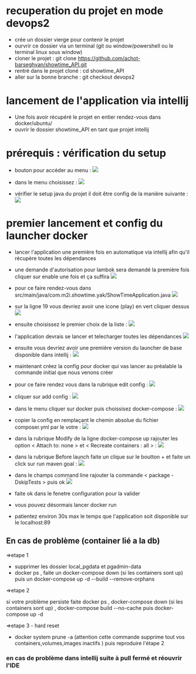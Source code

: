 # recuperation du projet en mode devops2
- crée un dossier vierge pour contenir le projet
- ourvrir ce dossier via un terminal (git ou window/powershell ou le terminal linux sous window)
- cloner le projet : git clone https://github.com/achot-barseghyan/showtime_API.git
- rentré dans le projet cloné : cd showtime_API 
- aller sur la bonne branche : git checkout devops2

# lancement de l'application via intellij

- Une fois avoir récupéré le projet en entier rendez-vous dans docker/ubuntu/
- ouvrir le dossier showtime_API en tant que projet intellij

# prérequis : vérification du setup 

- bouton pour accéder au menu : 
![](https://github.com/achot-barseghyan/showtime_API/blob/devops2/readme-img/button_check_setting.png) 

- dans le menu choisissez : 
![](https://github.com/achot-barseghyan/showtime_API/blob/devops2/readme-img/menu_choice_check.png)

- vérifier le setup java du projet il doit être config de la manière suivante : 
![](https://github.com/achot-barseghyan/showtime_API/blob/devops2/readme-img/check_project_setting.png)

# premier lancement et config du launcher docker

- lancer l'application une première fois en automatique via intellij afin qu'il récupère toutes les dépendances
- une demande d'autorisation pour lambok sera demandé la première fois cliquer sur enable une fois et ça suffira 
![](https://github.com/achot-barseghyan/showtime_API/blob/devops2/readme-img/enable-lambok.png)

- pour ce faire rendez-vous dans src/main/java/com.m2i.showtime.yak/ShowTimeApplication.java 
![](https://github.com/achot-barseghyan/showtime_API/blob/devops2/readme-img/file_start_location_intellij.png)

- sur la ligne 19 vous devriez avoir une icone (play) en vert cliquer dessus
![](https://github.com/achot-barseghyan/showtime_API/blob/devops2/readme-img/first_run_intellij.png)

- ensuite choisissez le premier choix de la liste :
![](https://github.com/achot-barseghyan/showtime_API/blob/devops2/readme-img/choice_first_run.png)

- l'application devrais se lancer et telecharger toutes les dépendances
![](https://github.com/achot-barseghyan/showtime_API/blob/devops2/readme-img/spring_launch_terminal_at_first_run.png)

- ensuite vous devriez avoir une première version du launcher de base disponible dans intellij : 
![](https://github.com/achot-barseghyan/showtime_API/blob/devops2/readme-img/registered_launch_app_method.png)

- maintenant créez la config pour docker qui vas lancer au préalable la commande initial que nous venons créer

- pour ce faire rendez vous dans la rubrique edit config : 
![](https://github.com/achot-barseghyan/showtime_API/blob/devops2/readme-img/edit_place_launch.png)

- cliquer sur add config : 
![](https://github.com/achot-barseghyan/showtime_API/blob/devops2/readme-img/add_new_config_for_docker.png)

- dans le menu cliquer sur docker puis choissisez docker-compose : 
![](https://github.com/achot-barseghyan/showtime_API/blob/devops2/readme-img/choice_docker_compose_for_new_config.png)

- copier la config en remplaçant le chemin absolue du fichier composer.yml par le votre : 
![](https://github.com/achot-barseghyan/showtime_API/blob/devops2/readme-img/copy_following_config.png)

- dans la rubrique Modify de la ligne docker-compose up rajouter les option < Attach to: none > et < Recreate containers : all > :
![](https://github.com/achot-barseghyan/showtime_API/blob/devops2/readme-img/add_compose_option.png)

- dans la rubrique Before launch faite un clique sur le boutton + et faite un click sur run maven goal :
![](https://github.com/achot-barseghyan/showtime_API/blob/devops2/readme-img/select_run_maven_goal_docker_run_config.png)

- dans le champs command line rajouter la commande < package -DskipTests  > puis ok 
![](https://github.com/achot-barseghyan/showtime_API/blob/devops2/readme-img/add_command_line_maven.png)

- faite ok dans le fenetre configuration pour la valider 

- vous pouvez désormais lancer docker run 
 
- patientez environ 30s max le temps que l'application soit disponible sur le localhost:89


## En cas de problème (container lié a la db)

=>etape 1
- supprimer les dossier local_pgdata et pgadmin-data
- docker ps , faite un docker-compose down (si les containers sont up) puis un docker-compose up -d --build --remove-orphans

=>etape 2 

si votre problème persiste faite docker ps , docker-compose down (si les containers sont up) , 
docker-compose build --no-cache puis docker-compose up -d

=>etape 3 - hard reset

- docker system prune -a (attention cette commande supprime tout vos containers,volumes,images inactifs ) puis reproduire l'étape 2


### en cas de problème dans intellij suite à pull fermé et réouvrir l'IDE